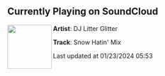 ## Currently Playing on SoundCloud

[<img align="left" width="100" src="https://i1.sndcdn.com/artworks-w020Zq3M9i7CbJn2-rR9Kng-t500x500.jpg">](https://soundcloud.com/dj-litter-glitter/mix)

**Artist**: DJ Litter Glitter 

**Track**: Snow Hatin' Mix

Last updated at 01/23/2024 05:53

